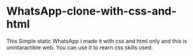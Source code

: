 # WhatsApp-clone-with-css-and-html
This Simple static WhatsApp i made it with css and html only and this is unintaractible web.
You can use it to rearn css skills used.

